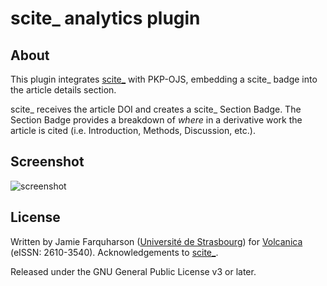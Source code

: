 # scite_ analytics plugin

## About

This plugin integrates [scite_](https://scite.ai/) with PKP-OJS, embedding a scite_ badge into the article details section.

scite_ receives the article DOI and creates a scite_ Section Badge. The Section Badge provides a breakdown of *where* in a derivative work the article is cited (i.e. Introduction, Methods, Discussion, etc.). 

## Screenshot

![screenshot]()

## License

Written by Jamie Farquharson ([Université de Strasbourg](https://ites.unistra.fr/)) for [Volcanica](https://www.jvolcanica.org) (eISSN: 2610-3540). Acknowledgements to [scite_](https://scite.ai/).

Released under the GNU General Public License v3 or later.

